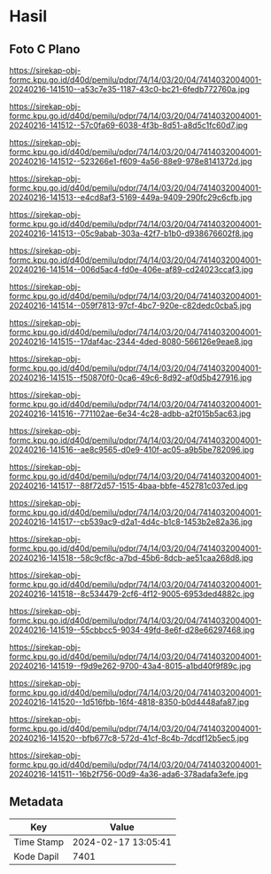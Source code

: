 # Hasil

## Foto C Plano

https://sirekap-obj-formc.kpu.go.id/d40d/pemilu/pdpr/74/14/03/20/04/7414032004001-20240216-141510--a53c7e35-1187-43c0-bc21-6fedb772760a.jpg

https://sirekap-obj-formc.kpu.go.id/d40d/pemilu/pdpr/74/14/03/20/04/7414032004001-20240216-141512--57c0fa69-6038-4f3b-8d51-a8d5c1fc60d7.jpg

https://sirekap-obj-formc.kpu.go.id/d40d/pemilu/pdpr/74/14/03/20/04/7414032004001-20240216-141512--523266e1-f609-4a56-88e9-978e8141372d.jpg

https://sirekap-obj-formc.kpu.go.id/d40d/pemilu/pdpr/74/14/03/20/04/7414032004001-20240216-141513--e4cd8af3-5169-449a-9409-290fc29c6cfb.jpg

https://sirekap-obj-formc.kpu.go.id/d40d/pemilu/pdpr/74/14/03/20/04/7414032004001-20240216-141513--05c9abab-303a-42f7-b1b0-d938676602f8.jpg

https://sirekap-obj-formc.kpu.go.id/d40d/pemilu/pdpr/74/14/03/20/04/7414032004001-20240216-141514--006d5ac4-fd0e-406e-af89-cd24023ccaf3.jpg

https://sirekap-obj-formc.kpu.go.id/d40d/pemilu/pdpr/74/14/03/20/04/7414032004001-20240216-141514--059f7813-97cf-4bc7-920e-c82dedc0cba5.jpg

https://sirekap-obj-formc.kpu.go.id/d40d/pemilu/pdpr/74/14/03/20/04/7414032004001-20240216-141515--17daf4ac-2344-4ded-8080-566126e9eae8.jpg

https://sirekap-obj-formc.kpu.go.id/d40d/pemilu/pdpr/74/14/03/20/04/7414032004001-20240216-141515--f50870f0-0ca6-49c6-8d92-af0d5b427916.jpg

https://sirekap-obj-formc.kpu.go.id/d40d/pemilu/pdpr/74/14/03/20/04/7414032004001-20240216-141516--771102ae-6e34-4c28-adbb-a2f015b5ac63.jpg

https://sirekap-obj-formc.kpu.go.id/d40d/pemilu/pdpr/74/14/03/20/04/7414032004001-20240216-141516--ae8c9565-d0e9-410f-ac05-a9b5be782096.jpg

https://sirekap-obj-formc.kpu.go.id/d40d/pemilu/pdpr/74/14/03/20/04/7414032004001-20240216-141517--88f72d57-1515-4baa-bbfe-452781c037ed.jpg

https://sirekap-obj-formc.kpu.go.id/d40d/pemilu/pdpr/74/14/03/20/04/7414032004001-20240216-141517--cb539ac9-d2a1-4d4c-b1c8-1453b2e82a36.jpg

https://sirekap-obj-formc.kpu.go.id/d40d/pemilu/pdpr/74/14/03/20/04/7414032004001-20240216-141518--58c9cf8c-a7bd-45b6-8dcb-ae51caa268d8.jpg

https://sirekap-obj-formc.kpu.go.id/d40d/pemilu/pdpr/74/14/03/20/04/7414032004001-20240216-141518--8c534479-2cf6-4f12-9005-6953ded4882c.jpg

https://sirekap-obj-formc.kpu.go.id/d40d/pemilu/pdpr/74/14/03/20/04/7414032004001-20240216-141519--55cbbcc5-9034-49fd-8e6f-d28e66297468.jpg

https://sirekap-obj-formc.kpu.go.id/d40d/pemilu/pdpr/74/14/03/20/04/7414032004001-20240216-141519--f9d9e262-9700-43a4-8015-a1bd40f9f89c.jpg

https://sirekap-obj-formc.kpu.go.id/d40d/pemilu/pdpr/74/14/03/20/04/7414032004001-20240216-141520--1d516fbb-16f4-4818-8350-b0d4448afa87.jpg

https://sirekap-obj-formc.kpu.go.id/d40d/pemilu/pdpr/74/14/03/20/04/7414032004001-20240216-141520--bfb677c8-572d-41cf-8c4b-7dcdf12b5ec5.jpg

https://sirekap-obj-formc.kpu.go.id/d40d/pemilu/pdpr/74/14/03/20/04/7414032004001-20240216-141511--16b2f756-00d9-4a36-ada6-378adafa3efe.jpg


## Metadata

| Key        | Value               |
| ---------- | ------------------- |
| Time Stamp | 2024-02-17 13:05:41 |
| Kode Dapil | 7401                |



